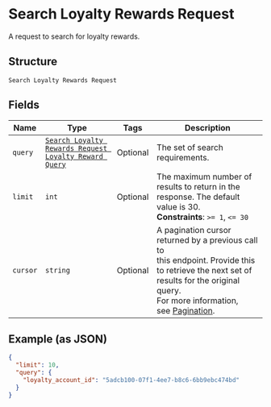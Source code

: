 
# Search Loyalty Rewards Request

A request to search for loyalty rewards.

## Structure

`Search Loyalty Rewards Request`

## Fields

| Name | Type | Tags | Description |
|  --- | --- | --- | --- |
| `query` | [`Search Loyalty Rewards Request Loyalty Reward Query`](../../doc/models/search-loyalty-rewards-request-loyalty-reward-query.md) | Optional | The set of search requirements. |
| `limit` | `int` | Optional | The maximum number of results to return in the response. The default value is 30.<br>**Constraints**: `>= 1`, `<= 30` |
| `cursor` | `string` | Optional | A pagination cursor returned by a previous call to<br>this endpoint. Provide this to retrieve the next set of<br>results for the original query.<br>For more information,<br>see [Pagination](https://developer.squareup.com/docs/build-basics/common-api-patterns/pagination). |

## Example (as JSON)

```json
{
  "limit": 10,
  "query": {
    "loyalty_account_id": "5adcb100-07f1-4ee7-b8c6-6bb9ebc474bd"
  }
}
```

